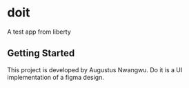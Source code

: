 # doit

A test app from liberty

## Getting Started

This project is developed by Augustus Nwangwu. Do it is a UI implementation of a figma design.